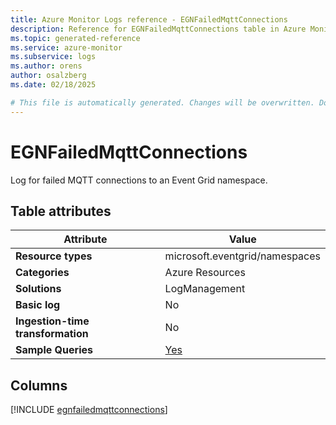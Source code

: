 ```yaml
---
title: Azure Monitor Logs reference - EGNFailedMqttConnections
description: Reference for EGNFailedMqttConnections table in Azure Monitor Logs.
ms.topic: generated-reference
ms.service: azure-monitor
ms.subservice: logs
ms.author: orens
author: osalzberg
ms.date: 02/18/2025

# This file is automatically generated. Changes will be overwritten. Do not change this file directly.
---
```


# EGNFailedMqttConnections

Log for failed MQTT connections to an Event Grid namespace.


## Table attributes

|Attribute|Value|
|---|---|
|**Resource types**|microsoft.eventgrid/namespaces|
|**Categories**|Azure Resources|
|**Solutions**| LogManagement|
|**Basic log**|No|
|**Ingestion-time transformation**|No|
|**Sample Queries**|[Yes](/azure/azure-monitor/reference/queries/egnfailedmqttconnections)|



## Columns
  
[!INCLUDE [egnfailedmqttconnections](~/reusable-content/ce-skilling/azure/includes/azure-monitor/reference/tables/egnfailedmqttconnections-include.md)]
